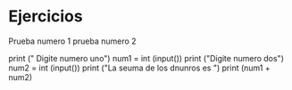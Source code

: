 # Ejercicios
Prueba numero 1
prueba numero 2

print (" Digite numero uno")
num1 = int (input())
print ("Digite numero dos")
num2 = int (input())
print ("La seuma de los dnunros es ")
print (num1 + num2)